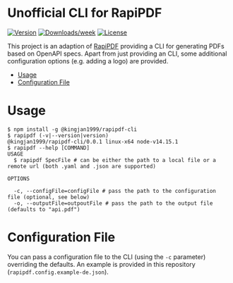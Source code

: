 Unofficial CLI for RapiPDF
===========

[![Version](https://img.shields.io/npm/v/kingjan1999/rapipdf-cli.svg)](https://npmjs.org/package/rapipdf-cli)
[![Downloads/week](https://img.shields.io/npm/dw/@kingjan1999/rapipdf-cli.svg)](https://npmjs.org/package/rapipdf-cli)
[![License](https://img.shields.io/npm/l/@kingjan1999/rapipdf-cli.svg)](https://github.com/kingjan1999/rapipdf-cli/blob/master/package.json)

This project is an adaption of [RapiPDF](https://github.com/mrin9/RapiPdf) providing a CLI for generating PDFs based on OpenAPI specs.
Apart from just providing an CLI, some additional configuration options (e.g. adding a logo) are provided.

<!-- toc -->
* [Usage](#usage)
* [Configuration File](#configuration-file)
<!-- tocstop -->

# Usage
```sh-session
$ npm install -g @kingjan1999/rapipdf-cli
$ rapipdf (-v|--version|version)
@kingjan1999/rapipdf-cli/0.0.1 linux-x64 node-v14.15.1
$ rapipdf --help [COMMAND]
USAGE
  $ rapipdf SpecFile # can be either the path to a local file or a remote url (both .yaml and .json are supported)

OPTIONS

  -c, --configFile=configFile # pass the path to the configuration file (optional, see below)
  -o, --outputFile=outpoutFile # pass the path to the output file (defaults to "api.pdf")
```


# Configuration File

You can pass a configuration file to the CLI (using the `-c` parameter) overriding the defaults. An example is provided in this repository (`rapipdf.config.example-de.json`).

